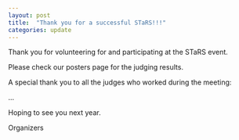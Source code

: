 ```yaml
---
layout: post
title:  "Thank you for a successful STaRS!!!"
categories: update
---
```


Thank you for volunteering for and participating at the STaRS event. 

Please check our posters page for the judging results.

A special thank you to all the judges who worked during the meeting:

...

Hoping to see you next year.

Organizers
